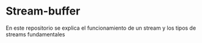 # Stream-buffer
En este repositorio se explica el funcionamiento de un stream y los tipos de streams fundamentales
